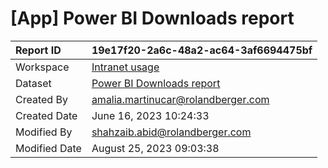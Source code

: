 



# [App] Power BI Downloads report

|Report ID|19e17f20-2a6c-48a2-ac64-3af6694475bf|
| :--- | :--- |
|Workspace|[Intranet usage](../Workspaces/Intranet-usage.md)|
|Dataset|[Power BI Downloads report](../Datasets/Power-BI-Downloads-report.md)|
|Created By|amalia.martinucar@rolandberger.com|
|Created Date|June 16, 2023 10:24:33|
|Modified By|shahzaib.abid@rolandberger.com|
|Modified Date|August 25, 2023 09:03:38|
